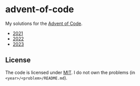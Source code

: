 # advent-of-code

My solutions for the [Advent of Code](https://adventofcode.com).

- [2021](./2021)
- [2022](./2022)
- [2023](./2023)

## License

The code is licensed under [MIT](./LICENSE). I do not own the problems (in
`<year>/<problem>/README.md`).
